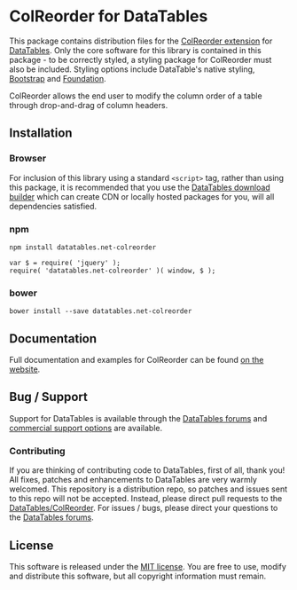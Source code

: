 # ColReorder for DataTables 

This package contains distribution files for the [ColReorder extension](https://datatables.net/extensions/ColReorder) for [DataTables](https://datatables.net/). Only the core software for this library is contained in this package - to be correctly styled, a styling package for ColReorder must also be included. Styling options include DataTable's native styling, [Bootstrap](http://getbootstrap.com) and [Foundation](http://foundation.zurb.com/).

ColReorder allows the end user to modify the column order of a table through drop-and-drag of column headers.


## Installation

### Browser

For inclusion of this library using a standard `<script>` tag, rather than using this package, it is recommended that you use the [DataTables download builder](//datatables.net/download) which can create CDN or locally hosted packages for you, will all dependencies satisfied.

### npm

```
npm install datatables.net-colreorder
```

```
var $ = require( 'jquery' );
require( 'datatables.net-colreorder' )( window, $ );
```

### bower

```
bower install --save datatables.net-colreorder
```



## Documentation

Full documentation and examples for ColReorder can be found [on the website](https://datatables.net/extensions/colreorder).

## Bug / Support

Support for DataTables is available through the [DataTables forums](//datatables.net/forums) and [commercial support options](//datatables.net/support) are available.


### Contributing

If you are thinking of contributing code to DataTables, first of all, thank you! All fixes, patches and enhancements to DataTables are very warmly welcomed. This repository is a distribution repo, so patches and issues sent to this repo will not be accepted. Instead, please direct pull requests to the [DataTables/ColReorder](http://github.com/DataTables/ColReorder). For issues / bugs, please direct your questions to the [DataTables forums](//datatables.net/forums).


## License

This software is released under the [MIT license](//datatables.net/license). You are free to use, modify and distribute this software, but all copyright information must remain.
